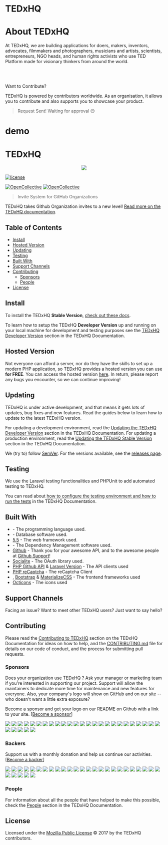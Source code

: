 # TEDxHQ

# About TEDxHQ

<p> At TEDxHQ, we are building applications for doers, makers, inventors, advocates, filmmakers and photographers, musicians and artists, scientists, entrepreneurs, NGO heads, and human rights activists who use TED Platform made for visionary thinkers from around the world.</p>

<br></br>

Want to Contribute?

<p> TEDxHQ is powered by contributors worldwide. As an organisation, it allows you to contribute and also supports you to showcase your product.</p>


> Request Sent! Waiting for approval :wink:


# demo

# TEDxHQ
<p align="center"><img src="https://raw.githubusercontent.com/TEDxHQ/branding/master/PNG/TEDxHQ_Horizontal.png"></p>

[![license](https://img.shields.io/github/license/TEDxHQ/TEDxHQ.svg)](LICENSE.md)

[![OpenCollective](https://opencollective.com/TEDxHQ/backers/badge.svg)](#backers) 
[![OpenCollective](https://opencollective.com/TEDxHQ/sponsors/badge.svg)](#sponsors)

> Invite System for GitHub Organizations

TEDxHQ takes Github Organization invites to a new level! [Read more on the TEDxHQ documentation](https://TEDxHQ.readme.io/docs/about-TEDxHQ).

## Table of Contents

- [Install](#install)
- [Hosted Version](#hosted-version)
- [Updating](#updating)
- [Testing](#testing)
- [Built With](#built-with)
- [Support Channels](#support-channels)
- [Contributing](#contributing)
	- [Sponsors](#sponsors)
	- [People](#people)
- [License](#license)

## Install

To install the TEDxHQ **Stable Version**, [check out these docs](https://TEDxHQ.readme.io/docs/prod-requirements).

To learn how to setup the TEDxHQ **Developer Version** up and running on your local machine for development and testing purposes see the [TEDxHQ Developer Version](https://TEDxHQ.readme.io/docs/dev-requirements) section in the TEDxHQ Documentation.

## Hosted Version

Not everyone can afford a server, nor do they have the skills to set up a modern PHP application, so TEDxHQ provides a hosted version you can use **for FREE**. You can access the hosted version [here](https://TEDxHQ.miguelpiedrafita.com). In return, please report any bugs you encounter, so we can continue improving!

## Updating

TEDxHQ is under active development, and that means it gets lots of updates, bug fixes and new features. Read the guides below to learn how to update to the latest TEDxHQ version.

For updating a development environment, read the [Updating the TEDxHQ Developer Version](https://TEDxHQ.readme.io/docs/dev-updating) section in the TEDxHQ Documentation. For updating a production environment, read the [Updating the TEDxHQ Stable Version](https://TEDxHQ.readme.io/docs/prod-updating) section in the TEDxHQ Documentation.

We (try to) follow [SemVer](http://semver.org/). For the versions available, see the [releases page](https://github.com/TEDxHQ/TEDxHQ/releases).

## Testing

We use the Laravel testing functionalities and PHPUnit to add automated testing to TEDxHQ.

You can read about [how to configure the testing environment and how to run the tests](https://TEDxHQ.readme.io/docs/testing) in the TEDxHQ Documentation.


## Built With

* []() - The programming language used.
* [](h) - Database software used.
* [ 5.5](htt) - The web framework used.
* [](https://) - The Dependency Management software used.
* [Github](https://github.com) - Thank you for your awesome API, and to the awesome people at [Github Support](https://github.com/contact)!
* [Socialite](https://github.com/laravel/socialite) - The OAuth library used.
* [PHP Github API](https://github.com/KnpLabs/php-github-api) & [Laravel Version](https://github.com/GrahamCampbell/Laravel-GitHub) - The API clients used
* [PHP reCaptcha](https://github.com/google/recaptcha) - The reCaptcha Client
* [](http://.io/), [Bootstrap](https://getbootstrap.com/) & [MaterializeCSS](http://materializecss.com/) - The frontend frameworks used
* [Octicons](https://octicons.github.com/) - The icons used

## Support Channels

Facing an issue? Want to meet other TEDxHQ users? Just want to say hello?


## Contributing

Please read the [Contributing to TEDxHQ](https://TEDxHQ.readme.io/docs/contributing-to-TEDxHQ) section on the TEDxHQ  Documentation for ideas on how to help, and the [CONTRIBUTING.md](https://github.com/TEDxHQ/TEDxHQ/blob/master/.github/CONTRIBUTING.md) file for details on our code of conduct, and the process for submitting pull requests.

### Sponsors

Does your organization use TEDxHQ ?  Ask your manager or marketing team if you're interested in supporting our project.  Support will allow the maintainers to dedicate more time for maintenance and new features for everyone.  Also, your company's logo will show on GitHub and on our site -- who doesn't want a little extra exposure?

Become a sponsor and get your logo on our README on Github with a link to your site. [[Become a sponsor](https://opencollective.com/TEDxHQ#sponsor)]

<a href="https://opencollective.com/TEDxHQ/sponsor/0/website" target="_blank"><img src="https://opencollective.com/TEDxHQ/sponsor/0/avatar.svg"></a>
<a href="https://opencollective.com/TEDxHQ/sponsor/1/website" target="_blank"><img src="https://opencollective.com/TEDxHQ/sponsor/1/avatar.svg"></a>
<a href="https://opencollective.com/TEDxHQ/sponsor/2/website" target="_blank"><img src="https://opencollective.com/TEDxHQ/sponsor/2/avatar.svg"></a>
<a href="https://opencollective.com/TEDxHQ/sponsor/3/website" target="_blank"><img src="https://opencollective.com/TEDxHQ/sponsor/3/avatar.svg"></a>
<a href="https://opencollective.com/TEDxHQ/sponsor/4/website" target="_blank"><img src="https://opencollective.com/TEDxHQ/sponsor/4/avatar.svg"></a>
<a href="https://opencollective.com/TEDxHQ/sponsor/5/website" target="_blank"><img src="https://opencollective.com/TEDxHQ/sponsor/5/avatar.svg"></a>
<a href="https://opencollective.com/TEDxHQ/sponsor/6/website" target="_blank"><img src="https://opencollective.com/TEDxHQ/sponsor/6/avatar.svg"></a>
<a href="https://opencollective.com/TEDxHQ/sponsor/7/website" target="_blank"><img src="https://opencollective.com/TEDxHQ/sponsor/7/avatar.svg"></a>
<a href="https://opencollective.com/TEDxHQ/sponsor/8/website" target="_blank"><img src="https://opencollective.com/TEDxHQ/sponsor/8/avatar.svg"></a>
<a href="https://opencollective.com/TEDxHQ/sponsor/9/website" target="_blank"><img src="https://opencollective.com/TEDxHQ/sponsor/9/avatar.svg"></a>
<a href="https://opencollective.com/TEDxHQ/sponsor/10/website" target="_blank"><img src="https://opencollective.com/TEDxHQ/sponsor/10/avatar.svg"></a>
<a href="https://opencollective.com/TEDxHQ/sponsor/11/website" target="_blank"><img src="https://opencollective.com/TEDxHQ/sponsor/11/avatar.svg"></a>
<a href="https://opencollective.com/TEDxHQ/sponsor/12/website" target="_blank"><img src="https://opencollective.com/TEDxHQ/sponsor/12/avatar.svg"></a>
<a href="https://opencollective.com/TEDxHQ/sponsor/13/website" target="_blank"><img src="https://opencollective.com/TEDxHQ/sponsor/13/avatar.svg"></a>
<a href="https://opencollective.com/TEDxHQ/sponsor/14/website" target="_blank"><img src="https://opencollective.com/TEDxHQ/sponsor/14/avatar.svg"></a>
<a href="https://opencollective.com/TEDxHQ/sponsor/15/website" target="_blank"><img src="https://opencollective.com/TEDxHQ/sponsor/15/avatar.svg"></a>
<a href="https://opencollective.com/TEDxHQ/sponsor/16/website" target="_blank"><img src="https://opencollective.com/TEDxHQ/sponsor/16/avatar.svg"></a>
<a href="https://opencollective.com/TEDxHQ/sponsor/17/website" target="_blank"><img src="https://opencollective.com/TEDxHQ/sponsor/17/avatar.svg"></a>
<a href="https://opencollective.com/TEDxHQ/sponsor/18/website" target="_blank"><img src="https://opencollective.com/TEDxHQ/sponsor/18/avatar.svg"></a>
<a href="https://opencollective.com/TEDxHQ/sponsor/19/website" target="_blank"><img src="https://opencollective.com/TEDxHQ/sponsor/19/avatar.svg"></a>
<a href="https://opencollective.com/TEDxHQ/sponsor/20/website" target="_blank"><img src="https://opencollective.com/TEDxHQ/sponsor/20/avatar.svg"></a>
<a href="https://opencollective.com/TEDxHQ/sponsor/21/website" target="_blank"><img src="https://opencollective.com/TEDxHQ/sponsor/21/avatar.svg"></a>
<a href="https://opencollective.com/TEDxHQ/sponsor/22/website" target="_blank"><img src="https://opencollective.com/TEDxHQ/sponsor/22/avatar.svg"></a>
<a href="https://opencollective.com/TEDxHQ/sponsor/23/website" target="_blank"><img src="https://opencollective.com/TEDxHQ/sponsor/23/avatar.svg"></a>
<a href="https://opencollective.com/TEDxHQ/sponsor/24/website" target="_blank"><img src="https://opencollective.com/TEDxHQ/sponsor/24/avatar.svg"></a>
<a href="https://opencollective.com/TEDxHQ/sponsor/25/website" target="_blank"><img src="https://opencollective.com/TEDxHQ/sponsor/25/avatar.svg"></a>
<a href="https://opencollective.com/TEDxHQ/sponsor/26/website" target="_blank"><img src="https://opencollective.com/TEDxHQ/sponsor/26/avatar.svg"></a>
<a href="https://opencollective.com/TEDxHQ/sponsor/27/website" target="_blank"><img src="https://opencollective.com/TEDxHQ/sponsor/27/avatar.svg"></a>
<a href="https://opencollective.com/TEDxHQ/sponsor/28/website" target="_blank"><img src="https://opencollective.com/TEDxHQ/sponsor/28/avatar.svg"></a>
<a href="https://opencollective.com/TEDxHQ/sponsor/29/website" target="_blank"><img src="https://opencollective.com/TEDxHQ/sponsor/29/avatar.svg"></a>

### Backers

Support us with a monthly donation and help us continue our activities. [[Become a backer](https://opencollective.com/TEDxHQ#backer)]

<a href="https://opencollective.com/TEDxHQ/backer/0/website" target="_blank"><img src="https://opencollective.com/TEDxHQ/backer/0/avatar.svg"></a>
<a href="https://opencollective.com/TEDxHQ/backer/1/website" target="_blank"><img src="https://opencollective.com/TEDxHQ/backer/1/avatar.svg"></a>
<a href="https://opencollective.com/TEDxHQ/backer/2/website" target="_blank"><img src="https://opencollective.com/TEDxHQ/backer/2/avatar.svg"></a>
<a href="https://opencollective.com/TEDxHQ/backer/3/website" target="_blank"><img src="https://opencollective.com/TEDxHQ/backer/3/avatar.svg"></a>
<a href="https://opencollective.com/TEDxHQ/backer/4/website" target="_blank"><img src="https://opencollective.com/TEDxHQ/backer/4/avatar.svg"></a>
<a href="https://opencollective.com/TEDxHQ/backer/5/website" target="_blank"><img src="https://opencollective.com/TEDxHQ/backer/5/avatar.svg"></a>
<a href="https://opencollective.com/TEDxHQ/backer/6/website" target="_blank"><img src="https://opencollective.com/TEDxHQ/backer/6/avatar.svg"></a>
<a href="https://opencollective.com/TEDxHQ/backer/7/website" target="_blank"><img src="https://opencollective.com/TEDxHQ/backer/7/avatar.svg"></a>
<a href="https://opencollective.com/TEDxHQ/backer/8/website" target="_blank"><img src="https://opencollective.com/TEDxHQ/backer/8/avatar.svg"></a>
<a href="https://opencollective.com/TEDxHQ/backer/9/website" target="_blank"><img src="https://opencollective.com/TEDxHQ/backer/9/avatar.svg"></a>
<a href="https://opencollective.com/TEDxHQ/backer/10/website" target="_blank"><img src="https://opencollective.com/TEDxHQ/backer/10/avatar.svg"></a>
<a href="https://opencollective.com/TEDxHQ/backer/11/website" target="_blank"><img src="https://opencollective.com/TEDxHQ/backer/11/avatar.svg"></a>
<a href="https://opencollective.com/TEDxHQ/backer/12/website" target="_blank"><img src="https://opencollective.com/TEDxHQ/backer/12/avatar.svg"></a>
<a href="https://opencollective.com/TEDxHQ/backer/13/website" target="_blank"><img src="https://opencollective.com/TEDxHQ/backer/13/avatar.svg"></a>
<a href="https://opencollective.com/TEDxHQ/backer/14/website" target="_blank"><img src="https://opencollective.com/TEDxHQ/backer/14/avatar.svg"></a>
<a href="https://opencollective.com/TEDxHQ/backer/15/website" target="_blank"><img src="https://opencollective.com/TEDxHQ/backer/15/avatar.svg"></a>
<a href="https://opencollective.com/TEDxHQ/backer/16/website" target="_blank"><img src="https://opencollective.com/TEDxHQ/backer/16/avatar.svg"></a>
<a href="https://opencollective.com/TEDxHQ/backer/17/website" target="_blank"><img src="https://opencollective.com/TEDxHQ/backer/17/avatar.svg"></a>
<a href="https://opencollective.com/TEDxHQ/backer/18/website" target="_blank"><img src="https://opencollective.com/TEDxHQ/backer/18/avatar.svg"></a>
<a href="https://opencollective.com/TEDxHQ/backer/19/website" target="_blank"><img src="https://opencollective.com/TEDxHQ/backer/19/avatar.svg"></a>
<a href="https://opencollective.com/TEDxHQ/backer/20/website" target="_blank"><img src="https://opencollective.com/TEDxHQ/backer/20/avatar.svg"></a>
<a href="https://opencollective.com/TEDxHQ/backer/21/website" target="_blank"><img src="https://opencollective.com/TEDxHQ/backer/21/avatar.svg"></a>
<a href="https://opencollective.com/TEDxHQ/backer/22/website" target="_blank"><img src="https://opencollective.com/TEDxHQ/backer/22/avatar.svg"></a>
<a href="https://opencollective.com/TEDxHQ/backer/23/website" target="_blank"><img src="https://opencollective.com/TEDxHQ/backer/23/avatar.svg"></a>
<a href="https://opencollective.com/TEDxHQ/backer/24/website" target="_blank"><img src="https://opencollective.com/TEDxHQ/backer/24/avatar.svg"></a>
<a href="https://opencollective.com/TEDxHQ/backer/25/website" target="_blank"><img src="https://opencollective.com/TEDxHQ/backer/25/avatar.svg"></a>
<a href="https://opencollective.com/TEDxHQ/backer/26/website" target="_blank"><img src="https://opencollective.com/TEDxHQ/backer/26/avatar.svg"></a>
<a href="https://opencollective.com/TEDxHQ/backer/27/website" target="_blank"><img src="https://opencollective.com/TEDxHQ/backer/27/avatar.svg"></a>
<a href="https://opencollective.com/TEDxHQ/backer/28/website" target="_blank"><img src="https://opencollective.com/TEDxHQ/backer/28/avatar.svg"></a>
<a href="https://opencollective.com/TEDxHQ/backer/29/website" target="_blank"><img src="https://opencollective.com/TEDxHQ/backer/29/avatar.svg"></a>

### People

For information about all the people that have helped to make this possible, check the [People](https://TEDxHQ.readme.io/docs/people) section in the TEDxHQ Documentation.

## License

Licensed under the [Mozilla Public License](LICENSE.md) © 2017 by the TEDxHQ contributors.
